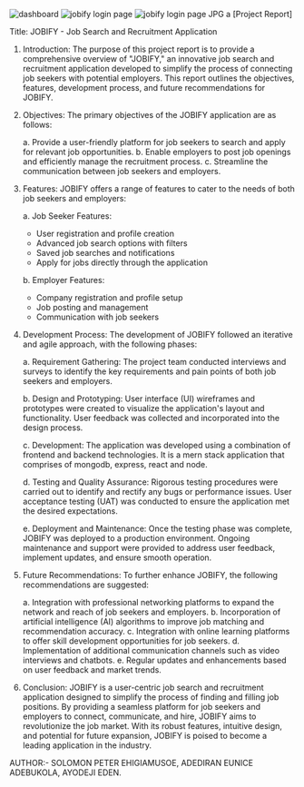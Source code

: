 ![dashboard](https://github.com/Eunice2000/alx-jopify-project/assets/111003697/57382cec-0ecc-4fe9-ac17-333b4d1bf688)
![jobify login page](https://github.com/Eunice2000/alx-jopify-project/assets/111003697/03cd3464-55fb-4e6b-aa0e-9f0eed46cfbf)
![jobify login page JPG a](https://github.com/Eunice2000/alx-jopify-project/assets/111003697/ae228b19-8385-487a-9806-cfa1a9223734)
[Project Report]

Title: JOBIFY - Job Search and Recruitment Application

1. Introduction:
The purpose of this project report is to provide a comprehensive overview of "JOBIFY," an innovative job search and recruitment application developed to simplify the process of connecting job seekers with potential employers. This report outlines the objectives, features, development process, and future recommendations for JOBIFY.

2. Objectives:
The primary objectives of the JOBIFY application are as follows:

   a. Provide a user-friendly platform for job seekers to search and apply for relevant job opportunities.
   b. Enable employers to post job openings and efficiently manage the recruitment process.
   c. Streamline the communication between job seekers and employers.
  
3. Features:
JOBIFY offers a range of features to cater to the needs of both job seekers and employers:

   a. Job Seeker Features:
      - User registration and profile creation
      - Advanced job search options with filters
      - Saved job searches and notifications
      - Apply for jobs directly through the application

   b. Employer Features:
      - Company registration and profile setup
      - Job posting and management
      - Communication with job seekers
      
4. Development Process:
The development of JOBIFY followed an iterative and agile approach, with the following phases:

   a. Requirement Gathering: The project team conducted interviews and surveys to identify the key requirements and pain points of both job seekers and employers.

   b. Design and Prototyping: User interface (UI) wireframes and prototypes were created to visualize the application's layout and functionality. User feedback was collected and incorporated into the design process.

   c. Development: The application was developed using a combination of frontend and backend technologies. It is a mern stack application that comprises of mongodb, express, react and node.

   d. Testing and Quality Assurance: Rigorous testing procedures were carried out to identify and rectify any bugs or performance issues. User acceptance testing (UAT) was conducted to ensure the application met the desired expectations.

   e. Deployment and Maintenance: Once the testing phase was complete, JOBIFY was deployed to a production environment. Ongoing maintenance and support were provided to address user feedback, implement updates, and ensure smooth operation.

5. Future Recommendations:
To further enhance JOBIFY, the following recommendations are suggested:

   a. Integration with professional networking platforms to expand the network and reach of job seekers and employers.
   b. Incorporation of artificial intelligence (AI) algorithms to improve job matching and recommendation accuracy.
   c. Integration with online learning platforms to offer skill development opportunities for job seekers.
   d. Implementation of additional communication channels such as video interviews and chatbots.
   e. Regular updates and enhancements based on user feedback and market trends.

6. Conclusion:
JOBIFY is a user-centric job search and recruitment application designed to simplify the process of finding and filling job positions. By providing a seamless platform for job seekers and employers to connect, communicate, and hire, JOBIFY aims to revolutionize the job market. With its robust features, intuitive design, and potential for future expansion, JOBIFY is poised to become a leading application in the industry.


AUTHOR:- SOLOMON PETER EHIGIAMUSOE, ADEDIRAN EUNICE ADEBUKOLA, AYODEJI EDEN.
